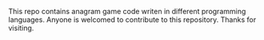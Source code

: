 This repo contains anagram game code writen in different programming languages. Anyone is welcomed to contribute to this repository. Thanks for visiting.

